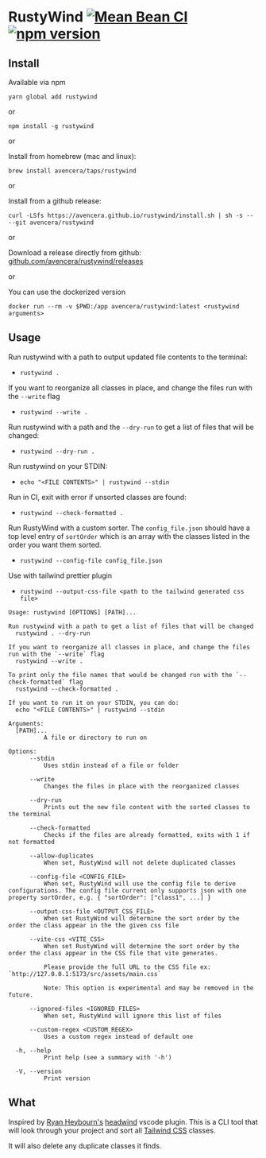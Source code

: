 # RustyWind [![Mean Bean CI](https://github.com/avencera/rustywind/workflows/Mean%20Bean%20CI/badge.svg)](https://github.com/avencera/rustywind/actions?query=workflow%3A%22Mean+Bean+CI%22) [![npm version](https://badge.fury.io/js/rustywind.svg)](https://badge.fury.io/js/rustywind)

## Install

Available via npm

`yarn global add rustywind`

or

`npm install -g rustywind`

or

Install from homebrew (mac and linux):

`brew install avencera/taps/rustywind`

or

Install from a github release:

`curl -LSfs https://avencera.github.io/rustywind/install.sh | sh -s -- --git avencera/rustywind`

or

Download a release directly from github: [github.com/avencera/rustywind/releases](https://github.com/avencera/rustywind/releases)

or

You can use the dockerized version

`docker run --rm -v $PWD:/app avencera/rustywind:latest <rustywind arguments>`

## Usage

Run rustywind with a path to output updated file contents to the terminal:

- `rustywind .`

If you want to reorganize all classes in place, and change the files run with the `--write` flag

- `rustywind --write .`

Run rustywind with a path and the `--dry-run` to get a list of files that will be changed:

- `rustywind --dry-run .`

Run rustywind on your STDIN:

- `echo "<FILE CONTENTS>" | rustywind --stdin`

Run in CI, exit with error if unsorted classes are found:

- `rustywind --check-formatted .`

Run RustyWind with a custom sorter. The `config_file.json` should have a top level entry of `sortOrder`
which is an array with the classes listed in the order you want them sorted.

- `rustywind --config-file config_file.json`

Use with tailwind prettier plugin

- `rustywind --output-css-file <path to the tailwind generated css file>`

```shell
Usage: rustywind [OPTIONS] [PATH]...

Run rustywind with a path to get a list of files that will be changed
  rustywind . --dry-run

If you want to reorganize all classes in place, and change the files run with the `--write` flag
  rustywind --write .

To print only the file names that would be changed run with the `--check-formatted` flag
  rustywind --check-formatted .

If you want to run it on your STDIN, you can do:
  echo "<FILE CONTENTS>" | rustywind --stdin

Arguments:
  [PATH]...
          A file or directory to run on

Options:
      --stdin
          Uses stdin instead of a file or folder

      --write
          Changes the files in place with the reorganized classes

      --dry-run
          Prints out the new file content with the sorted classes to the terminal

      --check-formatted
          Checks if the files are already formatted, exits with 1 if not formatted

      --allow-duplicates
          When set, RustyWind will not delete duplicated classes

      --config-file <CONFIG_FILE>
          When set, RustyWind will use the config file to derive configurations. The config file current only supports json with one property sortOrder, e.g. { "sortOrder": ["class1", ...] }

      --output-css-file <OUTPUT_CSS_FILE>
          When set RustyWind will determine the sort order by the order the class appear in the the given css file

      --vite-css <VITE_CSS>
          When set RustyWind will determine the sort order by the order the class appear in the CSS file that vite generates.

          Please provide the full URL to the CSS file ex: `http://127.0.0.1:5173/src/assets/main.css`

          Note: This option is experimental and may be removed in the future.

      --ignored-files <IGNORED_FILES>
          When set, RustyWind will ignore this list of files

      --custom-regex <CUSTOM_REGEX>
          Uses a custom regex instead of default one

  -h, --help
          Print help (see a summary with '-h')

  -V, --version
          Print version
```

## What

Inspired by [Ryan Heybourn's](https://github.com/heybourn) [headwind](https://github.com/heybourn/headwind)
vscode plugin. This is a CLI tool that will look through your project and sort all [Tailwind CSS](https://tailwindcss.com) classes.

It will also delete any duplicate classes it finds.
